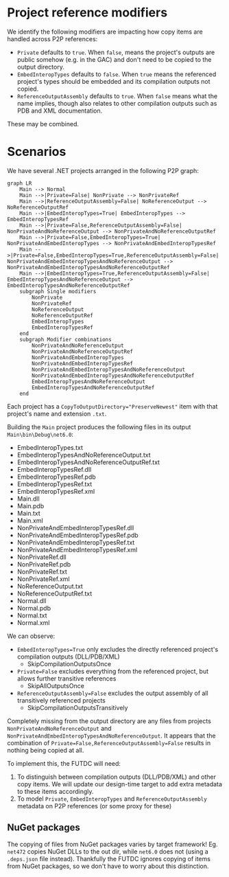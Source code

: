 # Project reference modifiers

We identify the following modifiers are impacting how copy items are handled across P2P references:

- `Private` defaults to `true`. When `false`, means the project's outputs are public somehow (e.g. in the GAC) and don't need to be copied to the output directory.
- `EmbedInteropTypes` defaults to `false`. When `true` means the referenced project's types should be embedded and its compilation outputs not copied.
- `ReferenceOutputAssembly` defaults to `true`. When `false` means what the name implies, though also relates to other compilation outputs such as PDB and XML documentation.

These may be combined.

# Scenarios

We have several .NET projects arranged in the following P2P graph:

```mermaid
graph LR
    Main --> Normal
    Main -->|Private=False| NonPrivate --> NonPrivateRef
    Main -->|ReferenceOutputAssembly=False| NoReferenceOutput --> NoReferenceOutputRef
    Main -->|EmbedInteropTypes=True| EmbedInteropTypes --> EmbedInteropTypesRef
    Main -->|Private=False,ReferenceOutputAssembly=False| NonPrivateAndNoReferenceOutput --> NonPrivateAndNoReferenceOutputRef
    Main -->|Private=False,EmbedInteropTypes=True| NonPrivateAndEmbedInteropTypes --> NonPrivateAndEmbedInteropTypesRef
    Main -->|Private=False,EmbedInteropTypes=True,ReferenceOutputAssembly=False| NonPrivateAndEmbedInteropTypesAndNoReferenceOutput --> NonPrivateAndEmbedInteropTypesAndNoReferenceOutputRef
    Main -->|EmbedInteropTypes=True,ReferenceOutputAssembly=False| EmbedInteropTypesAndNoReferenceOutput --> EmbedInteropTypesAndNoReferenceOutputRef
	subgraph Single modifiers
        NonPrivate
        NonPrivateRef
        NoReferenceOutput
        NoReferenceOutputRef
        EmbedInteropTypes
        EmbedInteropTypesRef
    end
    subgraph Modifier combinations
	    NonPrivateAndNoReferenceOutput
        NonPrivateAndNoReferenceOutputRef
        NonPrivateAndEmbedInteropTypes
        NonPrivateAndEmbedInteropTypesRef
        NonPrivateAndEmbedInteropTypesAndNoReferenceOutput
        NonPrivateAndEmbedInteropTypesAndNoReferenceOutputRef
        EmbedInteropTypesAndNoReferenceOutput
        EmbedInteropTypesAndNoReferenceOutputRef
    end
```

Each project has a `CopyToOutputDirectory="PreserveNewest"` item with that project's name and extension `.txt`.

Building the `Main` project produces the following files in its output `Main\bin\Debug\net6.0`:

- EmbedInteropTypes.txt
- EmbedInteropTypesAndNoReferenceOutput.txt
- EmbedInteropTypesAndNoReferenceOutputRef.txt
- EmbedInteropTypesRef.dll
- EmbedInteropTypesRef.pdb
- EmbedInteropTypesRef.txt
- EmbedInteropTypesRef.xml
- Main.dll
- Main.pdb
- Main.txt
- Main.xml
- NonPrivateAndEmbedInteropTypesRef.dll
- NonPrivateAndEmbedInteropTypesRef.pdb
- NonPrivateAndEmbedInteropTypesRef.txt
- NonPrivateAndEmbedInteropTypesRef.xml
- NonPrivateRef.dll
- NonPrivateRef.pdb
- NonPrivateRef.txt
- NonPrivateRef.xml
- NoReferenceOutput.txt
- NoReferenceOutputRef.txt
- Normal.dll
- Normal.pdb
- Normal.txt
- Normal.xml

We can observe:

- `EmbedInteropTypes=True` only excludes the directly referenced project's compilation outputs (DLL/PDB/XML)
  - SkipCompilationOutputsOnce
- `Private=False` excludes everything from the referenced project, but allows further transitive references
  - SkipAllOutputsOnce
- `ReferenceOutputAssembly=False` excludes the output assembly of all transitively referenced projects
  - SkipCompilationOutputsTransitively

Completely missing from the output directory are any files from projects `NonPrivateAndNoReferenceOutput` and `NonPrivateAndEmbedInteropTypesAndNoReferenceOutput`. It appears that the combination of `Private=False,ReferenceOutputAssembly=False` results in nothing being copied at all.

To implement this, the FUTDC will need:

1. To distinguish between compilation outputs (DLL/PDB/XML) and other copy items. We will update our design-time target to add extra metadata to these items accordingly.
1. To model `Private`, `EmbedInteropTypes` and `ReferenceOutputAssembly` metadata on P2P references (or some proxy for these)

## NuGet packages

The copying of files from NuGet packages varies by target framework! Eg. `net472` copies NuGet DLLs to the out dir, while `net6.0` does not (using a `.deps.json` file instead).
Thankfully the FUTDC ignores copying of items from NuGet packages, so we don't have to worry about this distinction.
